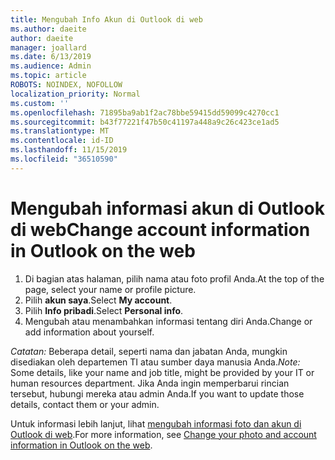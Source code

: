 ```yaml
---
title: Mengubah Info Akun di Outlook di web
ms.author: daeite
author: daeite
manager: joallard
ms.date: 6/13/2019
ms.audience: Admin
ms.topic: article
ROBOTS: NOINDEX, NOFOLLOW
localization_priority: Normal
ms.custom: ''
ms.openlocfilehash: 71895ba9ab1f2ac78bbe59415dd59099c4270cc1
ms.sourcegitcommit: b43f77221f47b50c41197a448a9c26c423ce1ad5
ms.translationtype: MT
ms.contentlocale: id-ID
ms.lasthandoff: 11/15/2019
ms.locfileid: "36510590"
---
```

# <a name="change-account-information-in-outlook-on-the-web"></a><span data-ttu-id="52551-102">Mengubah informasi akun di Outlook di web</span><span class="sxs-lookup"><span data-stu-id="52551-102">Change account information in Outlook on the web</span></span>

1. <span data-ttu-id="52551-103">Di bagian atas halaman, pilih nama atau foto profil Anda.</span><span class="sxs-lookup"><span data-stu-id="52551-103">At the top of the page, select your name or profile picture.</span></span>
1. <span data-ttu-id="52551-104">Pilih **akun saya**.</span><span class="sxs-lookup"><span data-stu-id="52551-104">Select **My account**.</span></span>
1. <span data-ttu-id="52551-105">Pilih **Info pribadi**.</span><span class="sxs-lookup"><span data-stu-id="52551-105">Select **Personal info**.</span></span>
1. <span data-ttu-id="52551-106">Mengubah atau menambahkan informasi tentang diri Anda.</span><span class="sxs-lookup"><span data-stu-id="52551-106">Change or add information about yourself.</span></span>

<span data-ttu-id="52551-107">*Catatan:* Beberapa detail, seperti nama dan jabatan Anda, mungkin disediakan oleh departemen TI atau sumber daya manusia Anda.</span><span class="sxs-lookup"><span data-stu-id="52551-107">*Note:* Some details, like your name and job title, might be provided by your IT or human resources department.</span></span> <span data-ttu-id="52551-108">Jika Anda ingin memperbarui rincian tersebut, hubungi mereka atau admin Anda.</span><span class="sxs-lookup"><span data-stu-id="52551-108">If you want to update those details, contact them or your admin.</span></span>

<span data-ttu-id="52551-109">Untuk informasi lebih lanjut, lihat [mengubah informasi foto dan akun di Outlook di web](https://support.office.com/article/b2dbb289-851d-4bed-93c3-3e136f5659ec).</span><span class="sxs-lookup"><span data-stu-id="52551-109">For more information, see [Change your photo and account information in Outlook on the web](https://support.office.com/article/b2dbb289-851d-4bed-93c3-3e136f5659ec).</span></span>